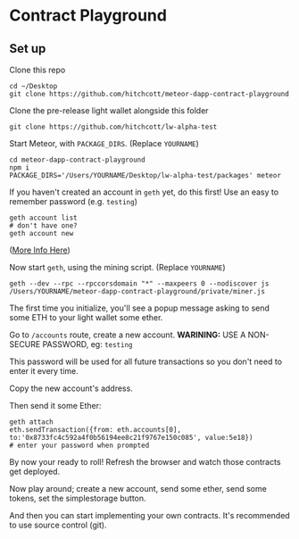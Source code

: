 # Contract Playground

## Set up

Clone this repo

```
cd ~/Desktop
git clone https://github.com/hitchcott/meteor-dapp-contract-playground
```

Clone the pre-release light wallet alongside this folder

```
git clone https://github.com/hitchcott/lw-alpha-test
```

Start Meteor, with `PACKAGE_DIRS`. (Replace `YOURNAME`)

```
cd meteor-dapp-contract-playground
npm i
PACKAGE_DIRS='/Users/YOURNAME/Desktop/lw-alpha-test/packages' meteor
```

If you haven't created an account in `geth` yet, do this first! Use an easy to remember password (e.g. `testing`)

```
geth account list
# don't have one? 
geth account new
```

([More Info Here](https://github.com/ethereum/go-ethereum/wiki/Managing-your-accounts)) 

Now start `geth`, using the mining script. (Replace `YOURNAME`)

```
geth --dev --rpc --rpccorsdomain "*" --maxpeers 0 --nodiscover js /Users/YOURNAME/meteor-dapp-contract-playground/private/miner.js
```

The first time you initialize, you'll see a popup message asking to send some ETH to your light wallet some ether.

Go to `/accounts` route, create a new account. **WARINING:** USE A NON-SECURE PASSWORD, eg: `testing`

This password will be used for all future transactions so you don't need to enter it every time.

Copy the new account's address.

Then send it some Ether:

```
geth attach
eth.sendTransaction({from: eth.accounts[0], to:'0x8733fc4c592a4f0b56194ee8c21f9767e150c085', value:5e18})
# enter your password when prompted
```

By now your ready to roll! Refresh the browser and watch those contracts get deployed.

Now play around; create a new account, send some ether, send some tokens, set the simplestorage button.

And then you can start implementing your own contracts. It's recommended to use source control (git).